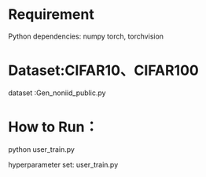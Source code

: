 # Requirement

Python dependencies:
numpy
torch, torchvision

# Dataset:CIFAR10、CIFAR100
dataset :Gen_noniid_public.py


# How to Run：
python user_train.py 

hyperparameter set: user_train.py 
